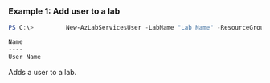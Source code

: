 ### Example 1: Add user to a lab
```powershell
PS C:\>         New-AzLabServicesUser -LabName "Lab Name" -ResourceGroupName "Group Name" -Name "User Name" -Email "User@contoso.com"

Name
----
User Name
```

Adds a user to a lab.


